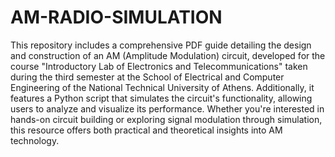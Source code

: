 # AM-RADIO-SIMULATION

This repository includes a comprehensive PDF guide detailing the design and construction of an AM (Amplitude Modulation) circuit, developed for the course "Introductory Lab of Electronics and Telecommunications" taken during the third semester at the School of Electrical and Computer Engineering of the National Technical University of Athens. Additionally, it features a Python script that simulates the circuit's functionality, allowing users to analyze and visualize its performance. Whether you're interested in hands-on circuit building or exploring signal modulation through simulation, this resource offers both practical and theoretical insights into AM technology.
